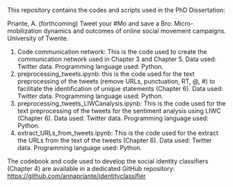 This repository contains the codes and scripts used in the PhD Dissertation:

Priante, A. (forthcoming) Tweet your #Mo and save a Bro: Micro-mobilization dynamics and outcomes of online social movement campaigns. University of Twente.

1. Code communication network: This is the code used to create the communication network used in Chapter 3 and Chapter 5. Data used: Twitter data. Programming language used: Python.
2.	preprocessing_tweets.ipynb: this is the code used for the text preprocessing of the tweets (remove URLs, punctuation, RT, @, #) to facilitate the identification of unique statements (Chapter 6). Data used: Twitter data. Programming language used: Python.
3.	preprocessing_tweets_LIWCanalysis.ipynb: This is the code used for the text preprocessing of the tweets for the sentiment analysis using LIWC (Chapter 6). Data used: Twitter data. Programming language used: Python.
4.	extract_URLs_from_tweets.ipynb: This is the code used for the extract the URLs from the text of the tweets (Chapter 6). Data used: Twitter data. Programming language used: Python.

The codebook and code used to develop the social identity classifiers (Chapter 4) are available in a dedicated GitHub repository: https://github.com/annapriante/identityclassifier
